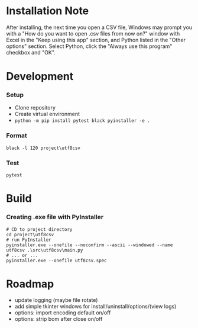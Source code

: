 # Installation Note
After installing, the next time you open a CSV file, Windows may prompt you with
a "How do you want to open .csv files from now on?" window with Excel in the
"Keep using this app" section, and Python listed in the "Other options" section.
Select Python, click the "Always use this program" checkbox and "OK".

# Development

### Setup
- Clone repository
- Create virtual environment
- `python -m pip install pytest black pyinstaller -e .`

### Format
```shell
black -l 120 project\utf8csv
```

### Test
```shell
pytest
```

# Build

### Creating .exe file with PyInstaller
```shell
# CD to project directory
cd project\utf8csv
# run PyInstaller
pyinstaller.exe --onefile --noconfirm --ascii --windowed --name utf8csv .\src\utf8csv\main.py
# ... or ...
pyinstaller.exe --onefile utf8csv.spec
```

# Roadmap
- update logging (maybe file rotate)
- add simple tkinter windows for install/uninstall/options/(view logs)
- options: import encoding default on/off
- options: strip bom after close on/off
